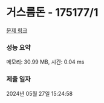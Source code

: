 # 거스름돈 - 175177/1 

[문제 링크](https://level.goorm.io/exam/175177/%EA%B1%B0%EC%8A%A4%EB%A6%84-%EB%8F%88/quiz/1) 

### 성능 요약

메모리: 30.99 MB, 시간: 0.04 ms

### 제출 일자

2024년 05월 27일 15:24:58

